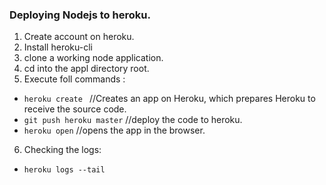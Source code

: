 ### Deploying Nodejs to heroku.

1. Create account on heroku.
2. Install heroku-cli
3. clone a working node application.
4. cd into the appl directory root.
5.  Execute foll commands :
  - `heroku create ` //Creates an app on Heroku, which prepares Heroku to receive the source code.
  - `git push heroku master` //deploy the code to heroku.
  - `heroku open` //opens the app in the browser.
6. Checking the logs:
  - `heroku logs --tail`
  
 
